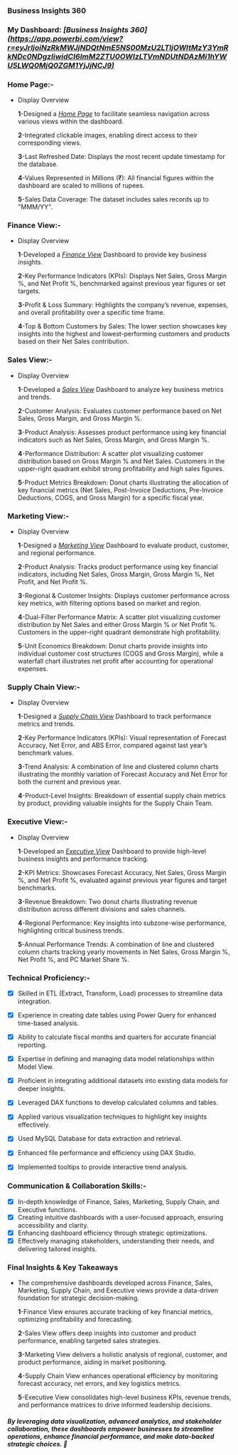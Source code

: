 ### Business Insights 360

### My Dashboard:  _[Business Insights 360][(https://app.powerbi.com/view?r=eyJrIjoiNzRkMWJjNDQtNmE5NS00MzU2LTljOWItMzY3YmRkNDc0NDgzIiwidCI6ImM2ZTU0OWIzLTVmNDUtNDAzMi1hYWU5LWQ0MjQ0ZGM1YjJjNCJ9)](https://app.powerbi.com/view?r=eyJrIjoiNGI0NjVjNGEtMDZhNy00NTkyLTkwNjAtNDM1NTRjMjdkYjkyIiwidCI6ImM2ZTU0OWIzLTVmNDUtNDAzMi1hYWU5LWQ0MjQ0ZGM1YjJjNCJ9)_

### Home Page:- 
* Display Overview

  **1**-Designed a _[Home Page](https://github.com/Shibraj9/Business-Insights-360/blob/main/Home.pdf)_ to facilitate seamless navigation across various views within the dashboard.
  
  **2**-Integrated clickable images, enabling direct access to their corresponding views.

  **3**-Last Refreshed Date: Displays the most recent update timestamp for the database.

  **4**-Values Represented in Millions (₹): All financial figures within the dashboard are scaled to millions of rupees.

  **5**-Sales Data Coverage: The dataset includes sales records up to "MMM/YY".

### Finance View:-
* Display Overview

  **1**-Developed a _[Finance View](https://github.com/Shibraj9/Business-Insights-360/blob/main/Finance%20View.pdf)_ Dashboard to provide key business   insights.

   **2**-Key Performance Indicators (KPIs): Displays Net Sales, Gross Margin %, and Net Profit %, benchmarked against previous year figures or set targets.

  **3**-Profit & Loss Summary: Highlights the company’s revenue, expenses, and overall profitability over a specific time frame.

  **4**-Top & Bottom Customers by Sales: The lower section showcases key insights into the highest and lowest-performing customers and products based on their Net Sales contribution.

### Sales View:-
* Display Overview

  **1**-Developed a _[Sales View](https://github.com/Shibraj9/Business-Insights-360/blob/main/Sales%20View.pdf)_ Dashboard to analyze key business metrics and trends.

  **2**-Customer Analysis: Evaluates customer performance based on Net Sales, Gross Margin, and Gross Margin %.

  **3**-Product Analysis: Assesses product performance using key financial indicators such as Net Sales, Gross Margin, and Gross Margin %.

  **4**-Performance Distribution: A scatter plot visualizing customer distribution based on Gross Margin % and Net Sales. Customers in the upper-right quadrant exhibit strong profitability and high sales figures.

  **5**-Product Metrics Breakdown: Donut charts illustrating the allocation of key financial metrics (Net Sales, Post-Invoice Deductions, Pre-Invoice Deductions, COGS, and Gross Margin) for a specific fiscal year.

### Marketing View:-
* Display Overview
  
  **1**-Designed a _[Marketing View](https://github.com/Shibraj9/Business-Insights-360/blob/main/Marketing%20View.pdf)_ Dashboard to evaluate product, customer, and regional performance.

  **2**-Product Analysis: Tracks product performance using key financial indicators, including Net Sales, Gross Margin, Gross Margin %, Net Profit, and Net Profit %.

  **3**-Regional & Customer Insights: Displays customer performance across key metrics, with filtering options based on market and region.

   **4**-Dual-Filter Performance Matrix: A scatter plot visualizing customer distribution by Net Sales and either Gross Margin % or Net Profit %. Customers in the upper-right quadrant demonstrate high profitability.

   **5**-Unit Economics Breakdown: Donut charts provide insights into individual customer cost structures (COGS and Gross Margin), while a waterfall chart illustrates net profit after accounting for operational expenses.

### Supply Chain View:-
* Display Overview

  **1**-Designed a _[Supply Chain View](https://github.com/Shibraj9/Business-Insights-360/blob/main/Supply%20Chain%20View.pdf)_ Dashboard to track performance metrics and trends.

  **2**-Key Performance Indicators (KPIs): Visual representation of Forecast Accuracy, Net Error, and ABS Error, compared against last year’s benchmark values.

  **3**-Trend Analysis: A combination of line and clustered column charts illustrating the monthly variation of Forecast Accuracy and Net Error for both the current and previous year.

  **4**-Product-Level Insights: Breakdown of essential supply chain metrics by product, providing valuable insights for the Supply Chain Team.

### Executive View:-
* Display Overview

  **1**-Developed an _[Executive View](https://github.com/Shibraj9/Business-Insights-360/blob/main/Executive%20View.pdf)_ Dashboard to provide high-level business insights and performance tracking.

  **2**-KPI Metrics: Showcases Forecast Accuracy, Net Sales, Gross Margin %, and Net Profit %, evaluated against previous year figures and target benchmarks.

  **3**-Revenue Breakdown: Two donut charts illustrating revenue distribution across different divisions and sales channels.

  **4**-Regional Performance: Key insights into subzone-wise performance, highlighting critical business trends.

  **5**-Annual Performance Trends: A combination of line and clustered column charts tracking yearly movements in Net Sales, Gross Margin %, Net Profit %, and PC Market Share %.

### Technical Proficiency:-

- [x] Skilled in ETL (Extract, Transform, Load) processes to streamline data integration.
- [x] Experience in creating date tables using Power Query for enhanced time-based analysis.
- [x] Ability to calculate fiscal months and quarters for accurate financial reporting.
- [x] Expertise in defining and managing data model relationships within Model View.
- [x] Proficient in integrating additional datasets into existing data models for deeper insights.
- [x] Leveraged DAX functions to develop calculated columns and tables.
- [x] Applied various visualization techniques to highlight key insights effectively.
- [x] Used MySQL Database for data extraction and retrieval.
- [x] Enhanced file performance and efficiency using DAX Studio.
- [x] Implemented tooltips to provide interactive trend analysis.


### Communication & Collaboration Skills:-

- [x] In-depth knowledge of Finance, Sales, Marketing, Supply Chain, and Executive functions.
- [x] Creating intuitive dashboards with a user-focused approach, ensuring accessibility and clarity.
- [x] Enhancing dashboard efficiency through strategic optimizations.
- [x] Effectively managing stakeholders, understanding their needs, and delivering tailored insights.

### Final Insights & Key Takeaways
- The comprehensive dashboards developed across Finance, Sales, Marketing, Supply Chain, and Executive views provide a data-driven foundation for strategic decision-making.

  
  **1**-Finance View ensures accurate tracking of key financial metrics, optimizing profitability and forecasting.
  
  **2**-Sales View offers deep insights into customer and product performance, enabling targeted sales strategies.

  **3**-Marketing View delivers a holistic analysis of regional, customer, and product performance, aiding in market positioning.

  **4**-Supply Chain View enhances operational efficiency by monitoring forecast accuracy, net errors, and key logistics metrics.

  **5**-Executive View consolidates high-level business KPIs, revenue trends, and performance matrices to drive informed leadership decisions.

 ##### By leveraging data visualization, advanced analytics, and stakeholder collaboration, these dashboards empower businesses to streamline operations, enhance financial performance, and make data-backed strategic choices. 🚀 

